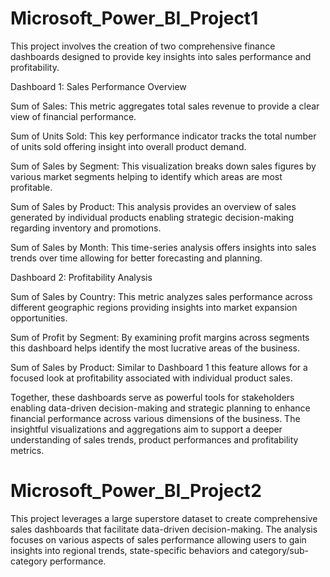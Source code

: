 # Microsoft_Power_BI_Project1

This project involves the creation of two comprehensive finance dashboards designed to provide key insights into sales performance and profitability.

Dashboard 1: Sales Performance Overview

Sum of Sales: This metric aggregates total sales revenue to provide a clear view of financial performance.

Sum of Units Sold: This key performance indicator tracks the total number of units sold offering insight into overall product demand.

Sum of Sales by Segment: This visualization breaks down sales figures by various market segments helping to identify which areas are most profitable.

Sum of Sales by Product: This analysis provides an overview of sales generated by individual products enabling strategic decision-making regarding inventory and promotions.

Sum of Sales by Month: This time-series analysis offers insights into sales trends over time allowing for better forecasting and planning.

Dashboard 2: Profitability Analysis

Sum of Sales by Country: This metric analyzes sales performance across different geographic regions providing insights into market expansion opportunities.

Sum of Profit by Segment: By examining profit margins across segments this dashboard helps identify the most lucrative areas of the business.

Sum of Sales by Product: Similar to Dashboard 1 this feature allows for a focused look at profitability associated with individual product sales.

Together, these dashboards serve as powerful tools for stakeholders enabling data-driven decision-making and strategic planning to enhance financial performance across various dimensions of the business. The insightful visualizations and aggregations aim to support a deeper understanding of sales trends, product performances and profitability metrics.

# Microsoft_Power_BI_Project2

This project leverages a large superstore dataset to create comprehensive sales dashboards that facilitate data-driven decision-making. The analysis focuses on various aspects of sales performance allowing users to gain insights into regional trends, state-specific behaviors and category/sub-category performance.
